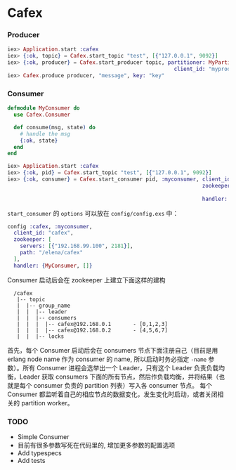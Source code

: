 Cafex
=====

### Producer

```elixir
iex> Application.start :cafex
iex> {:ok, topic} = Cafex.start_topic "test", [{"127.0.0.1", 9092}]
iex> {:ok, producer} = Cafex.start_producer topic, partitioner: MyPartitioner,
                                                     client_id: "myproducer"
iex> Cafex.produce producer, "message", key: "key"
```

### Consumer

```elixir
defmodule MyConsumer do
  use Cafex.Consumer

  def consume(msg, state) do
    # handle the msg
    {:ok, state}
  end
end

iex> Application.start :cafex
iex> {:ok, pid} = Cafex.start_topic "test", [{"127.0.0.1", 9092}]
iex> {:ok, consumer} = Cafex.start_consumer pid, :myconsumer, client_id: "myconsumer",
                                                              zookeeper: [servers: [{"192.168.99.100", 2181}],
                                                                          path: "/cafex"],
                                                              handler: {MyConsumer, []}                                         
```

`start_consumer` 的 `options` 可以放在 `config/config.exs` 中：

```elixir
config :cafex, :myconsumer,
  client_id: "cafex",
  zookeeper: [
    servers: [{"192.168.99.100", 2181}],
    path: "/elena/cafex"
  ],
  handler: {MyConsumer, []}
```

Consumer 启动后会在 zookeeper 上建立下面这样的建构

```
  /cafex
   |-- topic
   |  |-- group_name
   |  |  |-- leader
   |  |  |-- consumers
   |  |  |  |-- cafex@192.168.0.1       - [0,1,2,3]
   |  |  |  |-- cafex@192.168.0.2       - [4,5,6,7]
   |  |  |-- locks
```

首先，每个 Consumer 启动后会在 consumers 节点下面注册自己（目前是用 erlang node name 作为 consumer 的 name, 所以启动时务必指定 `-name` 参数）。所有 Consumer 进程会选举出一个 Leader，只有这个 Leader 负责负载均衡，Leader 获取 consumers 下面的所有节点，然后作负载均衡，并将结果（也就是每个 consumer 负责的 partition 列表）写入各 consumer 节点。 每个 Consumer 都监听着自己的相应节点的数据变化，发生变化时启动，或者关闭相关的 partition worker。


### TODO

* Simple Consumer
* 目前有很多参数写死在代码里的, 增加更多参数的配置选项
* Add typespecs
* Add tests
